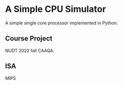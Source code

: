 # A Simple CPU Simulator
A simple single core processor implemented in Python.

## Course Project
NUDT 2022 fall CAAQA.

## ISA
MIPS
